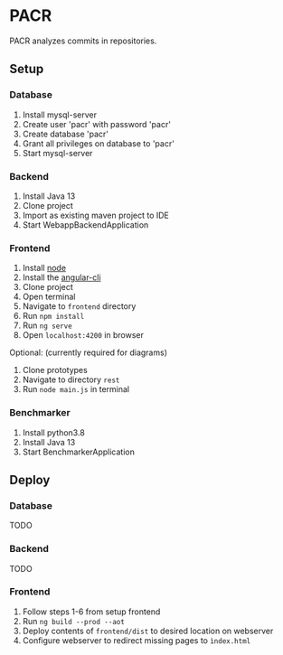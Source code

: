 # PACR

PACR analyzes commits in repositories.

## Setup

### Database

1. Install mysql-server
2. Create user 'pacr' with password 'pacr'
3. Create database 'pacr'
4. Grant all privileges on database to 'pacr'
5. Start mysql-server
 
### Backend

1. Install Java 13
2. Clone project
3. Import as existing maven project to IDE
4. Start WebappBackendApplication
 
### Frontend

1. Install [node](https://nodejs.org/en/)
2. Install the [angular-cli](https://cli.angular.io)
2. Clone project
3. Open terminal
4. Navigate to `frontend` directory
5. Run `npm install`
6. Run `ng serve`
7. Open `localhost:4200` in browser
 
Optional: (currently required for diagrams)
1. Clone prototypes
2. Navigate to directory `rest`
3. Run `node main.js` in terminal 

### Benchmarker

1. Install python3.8
2. Install Java 13
3. Start BenchmarkerApplication

## Deploy

### Database

TODO

### Backend

TODO

### Frontend

1. Follow steps 1-6 from setup frontend
2. Run `ng build --prod --aot`
3. Deploy contents of `frontend/dist` to desired location on webserver
4. Configure webserver to redirect missing pages to `ìndex.html`
